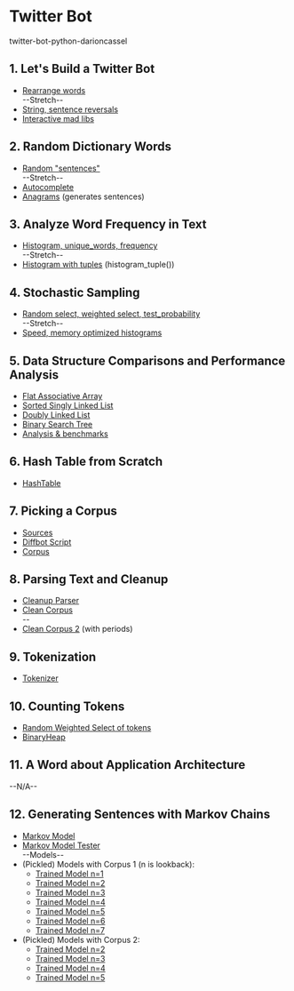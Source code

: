 # Twitter Bot
twitter-bot-python-darioncassel

## 1. Let's Build a Twitter Bot
* [Rearrange words](rearrange.py)
<br>--Stretch--
* [String, sentence reversals](reverse.py)
* [Interactive mad libs](madlibs.py)

## 2. Random Dictionary Words
* [Random "sentences"](dictionary_words.py)
<br>--Stretch--
* [Autocomplete](autocomplete.py)
* [Anagrams](anagram.py) (generates sentences)

## 3. Analyze Word Frequency in Text
* [Histogram, unique_words, frequency](frequency.py)
<br>--Stretch--
* [Histogram with tuples](frequency.py) (histogram_tuple())

## 4. Stochastic Sampling
* [Random select, weighted select, test_probability](sampling.py)
<br>--Stretch--
* [Speed, memory optimized histograms](histogram.py)

## 5. Data Structure Comparisons and Performance Analysis
* [Flat Associative Array](flatassociativearray.py)
* [Sorted Singly Linked List](sortedsinglylinkedlist.py)
* [Doubly Linked List](doublylinkedlist.py)
* [Binary Search Tree](binarysearchtree.py)
* [Analysis & benchmarks](histogram_tester.py)

## 6. Hash Table from Scratch
* [HashTable](hashtable.py)

## 7. Picking a Corpus
* [Sources](pages.txt)
* [Diffbot Script](diffbot_script.py)
* [Corpus](corpus.txt)

## 8. Parsing Text and Cleanup
* [Cleanup Parser](cleanup_parser.py)
* [Clean Corpus](clean_corpus.txt)
<br>--
* [Clean Corpus 2](clean_corpus_2.txt) (with periods)

## 9. Tokenization
* [Tokenizer](tokenize.py)

## 10. Counting Tokens
* [Random Weighted Select of tokens](token_hgram.py)
* [BinaryHeap](binaryheap.py)

## 11. A Word about Application Architecture
--N/A--

## 12. Generating Sentences with Markov Chains
* [Markov Model](markovmodel.py)
* [Markov Model Tester](markovmodel_tester.py)
<br>--Models--
* (Pickled) Models with Corpus 1 (n is lookback):
    * [Trained Model n=1](trained_model1_1.p)
    * [Trained Model n=2](trained_model1_2.p)
    * [Trained Model n=3](trained_model1_3.p)
    * [Trained Model n=4](trained_model1_4.p)
    * [Trained Model n=5](trained_model1_5.p)
    * [Trained Model n=6](trained_model1_6.p)
    * [Trained Model n=7](trained_model1_7.p)
* (Pickled) Models with Corpus 2:
    * [Trained Model n=2](trained_model2_2.p)
    * [Trained Model n=3](trained_model2_3.p)
    * [Trained Model n=4](trained_model2_4.p)
    * [Trained Model n=5](trained_model2_5.p)
